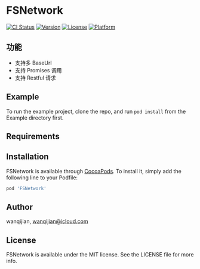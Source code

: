 # FSNetwork

[![CI Status](https://img.shields.io/travis/wanqijian/FSNetwork.svg?style=flat)](https://travis-ci.org/wanqijian/FSNetwork)
[![Version](https://img.shields.io/cocoapods/v/FSNetwork.svg?style=flat)](https://cocoapods.org/pods/FSNetwork)
[![License](https://img.shields.io/cocoapods/l/FSNetwork.svg?style=flat)](https://cocoapods.org/pods/FSNetwork)
[![Platform](https://img.shields.io/cocoapods/p/FSNetwork.svg?style=flat)](https://cocoapods.org/pods/FSNetwork)

## 功能
* 支持多 BaseUrl
* 支持 Promises 调用
* 支持 Restful 请求

## Example

To run the example project, clone the repo, and run `pod install` from the Example directory first.

## Requirements

## Installation

FSNetwork is available through [CocoaPods](https://cocoapods.org). To install
it, simply add the following line to your Podfile:

```ruby
pod 'FSNetwork'
```

## Author

wanqijian, wanqijian@icloud.com

## License

FSNetwork is available under the MIT license. See the LICENSE file for more info.
